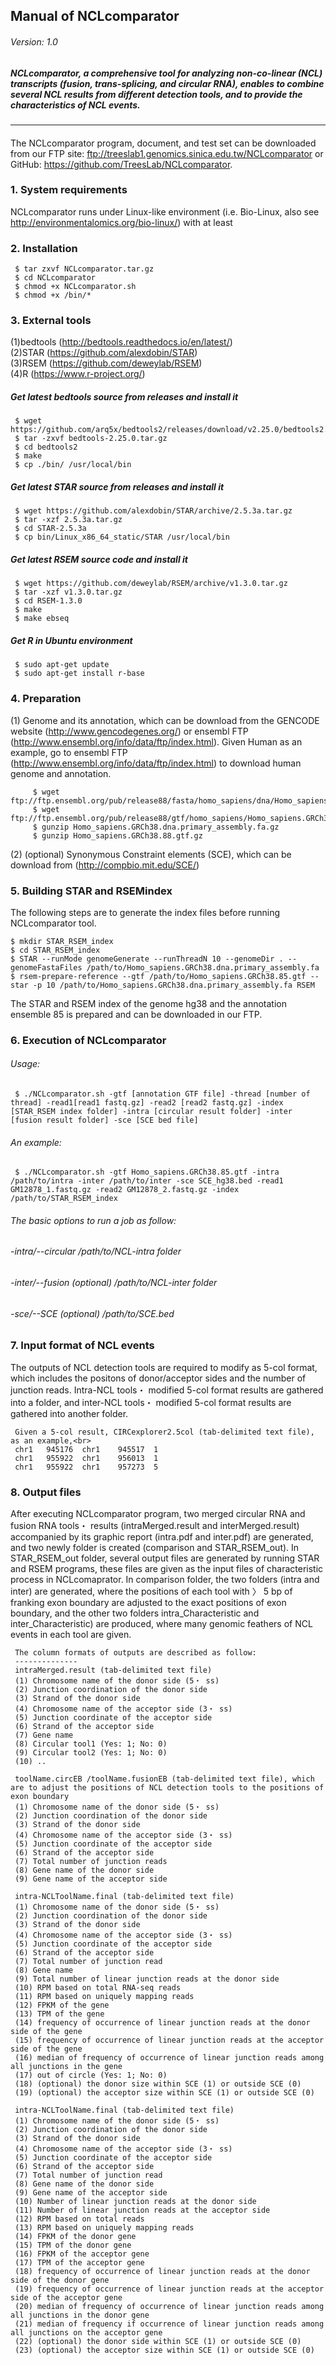 ## Manual of NCLcomparator
###### Version: 1.0

##### NCLcomparator, a comprehensive tool for analyzing non-co-linear (NCL) transcripts (fusion, trans-splicing, and circular RNA), enables to combine several NCL results from different detection tools, and to provide the characteristics of NCL events.
--------------
####

The NCLcomparator program, document, and test set can be downloaded from our FTP site: ftp://treeslab1.genomics.sinica.edu.tw/NCLcomparator or GitHub: https://github.com/TreesLab/NCLcomparator.

### 1. System requirements
  NCLcomparator runs under Linux-like environment (i.e. Bio-Linux, also see http://environmentalomics.org/bio-linux/) with at least 
       
     
### 2. Installation
     $ tar zxvf NCLcomparator.tar.gz
     $ cd NCLcomparator
     $ chmod +x NCLcomparator.sh
     $ chmod +x /bin/*

### 3. External tools
   (1)bedtools (http://bedtools.readthedocs.io/en/latest/) <br>
   (2)STAR (https://github.com/alexdobin/STAR) <br>
   (3)RSEM (https://github.com/deweylab/RSEM) <br>
   (4)R (https://www.r-project.org/)<br>

##### Get latest bedtools source from releases and install it 
     $ wget https://github.com/arq5x/bedtools2/releases/download/v2.25.0/bedtools2.25.0.tar.gz
     $ tar -zxvf bedtools-2.25.0.tar.gz
     $ cd bedtools2
     $ make
     $ cp ./bin/ /usr/local/bin
##### Get latest STAR source from releases and install it 
     $ wget https://github.com/alexdobin/STAR/archive/2.5.3a.tar.gz
     $ tar -xzf 2.5.3a.tar.gz
     $ cd STAR-2.5.3a
     $ cp bin/Linux_x86_64_static/STAR /usr/local/bin
##### Get latest RSEM source code and install it #
     $ wget https://github.com/deweylab/RSEM/archive/v1.3.0.tar.gz
     $ tar -xzf v1.3.0.tar.gz
     $ cd RSEM-1.3.0
     $ make
     $ make ebseq
##### Get R in Ubuntu environment
     $ sudo apt-get update
     $ sudo apt-get install r-base

### 4. Preparation
 (1)	Genome and its annotation, which can be download from the GENCODE website (http://www.gencodegenes.org/) or ensembl FTP   (http://www.ensembl.org/info/data/ftp/index.html). 
          Given Human as an example, go to ensembl FTP (http://www.ensembl.org/info/data/ftp/index.html) to download human genome and annotation.<br>
          
         $ wget ftp://ftp.ensembl.org/pub/release88/fasta/homo_sapiens/dna/Homo_sapiens.GRCh38.dna.primary_assembly.fa.gz
         $ wget ftp://ftp.ensembl.org/pub/release88/gtf/homo_sapiens/Homo_sapiens.GRCh38.88.gtf.gz
         $ gunzip Homo_sapiens.GRCh38.dna.primary_assembly.fa.gz
         $ gunzip Homo_sapiens.GRCh38.88.gtf.gz
 
 (2)	(optional) Synonymous Constraint elements (SCE), which can be download from (http://compbio.mit.edu/SCE/)

### 5. Building STAR and RSEMindex
The following steps are to generate the index files before running NCLcomparator tool. 

    $ mkdir STAR_RSEM_index
    $ cd STAR_RSEM_index
    $ STAR --runMode genomeGenerate --runThreadN 10 --genomeDir . --genomeFastaFiles /path/to/Homo_sapiens.GRCh38.dna.primary_assembly.fa
    $ rsem-prepare-reference --gtf /path/to/Homo_sapiens.GRCh38.85.gtf --star -p 10 /path/to/Homo_sapiens.GRCh38.dna.primary_assembly.fa RSEM

The STAR and RSEM index of the genome hg38 and the annotation ensemble 85 is prepared and can be downloaded in our FTP. 

### 6. Execution of NCLcomparator
    
 ###### Usage:
 
     $ ./NCLcomparator.sh -gtf [annotation GTF file] -thread [number of thread] -read1[read1 fastq.gz] -read2 [read2 fastq.gz] -index [STAR_RSEM index folder] -intra [circular result folder] -inter [fusion result folder] -sce [SCE bed file]

 ###### An example: 
 
     $ ./NCLcomparator.sh -gtf Homo_sapiens.GRCh38.85.gtf -intra /path/to/intra -inter /path/to/inter -sce SCE_hg38.bed -read1 GM12878_1.fastq.gz -read2 GM12878_2.fastq.gz -index /path/to/STAR_RSEM_index

###### The basic options to run a job as follow:
###### -intra/--circular /path/to/NCL-intra folder
###### -inter/--fusion (optional) /path/to/NCL-inter folder
###### -sce/--SCE (optional) /path/to/SCE.bed

### 7. Input format of NCL events
  The outputs of NCL detection tools are required to modify as 5-col format, which includes the positons of donor/acceptor sides and the number of junction reads. Intra-NCL tools・ modified 5-col format results are gathered into a folder, and inter-NCL tools・ modified 5-col format results are gathered into another folder. <br>
  
     Given a 5-col result, CIRCexplorer2.5col (tab-delimited text file), as an example,<br>
     chr1	945176	chr1	945517	1
     chr1	955922	chr1	956013	1
     chr1	955922	chr1	957273	5
     
### 8. Output files
  After executing NCLcomparator program, two merged circular RNA and fusion RNA tools・ results (intraMerged.result and interMerged.result) accompanied by its graphic report (intra.pdf and inter.pdf) are generated, and two newly folder is created (comparison and STAR_RSEM_out). 
     In STAR_RSEM_out folder, several output files are generated by running STAR and RSEM programs, these files are given as the input files of characteristic process in NCLcomaprator. In comparison folder, the two folders (intra and inter) are generated, where the positions of each tool with 〉 5 bp of franking exon boundary are adjusted to the exact positions of exon boundary, and the other two folders intra_Characteristic and inter_Characteristic) are produced, where many genomic feathers of NCL events in each tool are given. 

     The column formats of outputs are described as follow:
     --------------
     intraMerged.result (tab-delimited text file)
     (1) Chromosome name of the donor side (5・ ss)
     (2) Junction coordination of the donor side
     (3) Strand of the donor side
     (4) Chromosome name of the acceptor side (3・ ss)
     (5) Junction coordinate of the acceptor side
     (6) Strand of the acceptor side
     (7) Gene name
     (8) Circular tool1 (Yes: 1; No: 0)
     (9) Circular tool2	(Yes: 1; No: 0)
     (10) ..

     toolName.circEB /toolName.fusionEB (tab-delimited text file), which are to adjust the positions of NCL detection tools to the positions of exon boundary
     (1) Chromosome name of the donor side (5・ ss)
     (2) Junction coordination of the donor side
     (3) Strand of the donor side
     (4) Chromosome name of the acceptor side (3・ ss)
     (5) Junction coordinate of the acceptor side
     (6) Strand of the acceptor side
     (7) Total number of junction reads
     (8) Gene name of the donor side
     (9) Gene name of the acceptor side	

     intra-NCLToolName.final (tab-delimited text file)
     (1) Chromosome name of the donor side (5・ ss)
     (2) Junction coordination of the donor side
     (3) Strand of the donor side
     (4) Chromosome name of the acceptor side (3・ ss)
     (5) Junction coordinate of the acceptor side
     (6) Strand of the acceptor side
     (7) Total number of junction read
     (8) Gene name
     (9) Total number of linear junction reads at the donor side
     (10) RPM based on total RNA-seq reads
     (11) RPM based on uniquely mapping reads
     (12) FPKM of the gene
     (13) TPM of the gene
     (14) frequency of occurrence of linear junction reads at the donor side of the gene
     (15) frequency of occurrence of linear junction reads at the acceptor side of the gene
     (16) median of frequency of occurrence of linear junction reads among all junctions in the gene
     (17) out of circle (Yes: 1; No: 0)
     (18) (optional) the donor size within SCE (1) or outside SCE (0)	
     (19) (optional) the acceptor size within SCE (1) or outside SCE (0)

     intra-NCLToolName.final (tab-delimited text file)
     (1) Chromosome name of the donor side (5・ ss)
     (2) Junction coordination of the donor side
     (3) Strand of the donor side
     (4) Chromosome name of the acceptor side (3・ ss)
     (5) Junction coordinate of the acceptor side
     (6) Strand of the acceptor side
     (7) Total number of junction read
     (8) Gene name of the donor side
     (9) Gene name of the acceptor side	
     (10) Number of linear junction reads at the donor side	
     (11) Number of linear junction reads at the acceptor side
     (12) RPM based on total reads
     (13) RPM based on uniquely mapping reads
     (14) FPKM of the donor gene
     (15) TPM of the donor gene
     (16) FPKM of the acceptor gene
     (17) TPM of the acceptor gene
     (18) frequency of occurrence of linear junction reads at the donor side of the donor gene
     (19) frequency of occurrence of linear junction reads at the acceptor side of the acceptor gene
     (20) median of frequency of occurrence of linear junction reads among all junctions in the donor gene
     (21) median of frequency if occurrence of linear junction reads among all junctions on the acceptor gene
     (22) (optional) the donor side within SCE (1) or outside SCE (0)
     (23) (optional) the acceptor size within SCE (1) or outside SCE (0)
